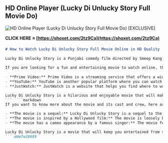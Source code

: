 ## HD Online Player (Lucky Di Unlucky Story Full Movie Do)

 
 ![HD Online Player (Lucky Di Unlucky Story Full Movie Do) \[EXCLUSIVE\]](https://filmykeeday.com/wp-content/uploads/2019/01/Lucky-di-Unlucky-Story-punjabi-comedy-cinema.jpg.webp)
 
 
**CLICK HERE ⭐ [https://shoxet.com/2tz9Ca](https://shoxet.com/2tz9Ca)**

 
 
 
 
 ```markdown 
# How to Watch Lucky Di Unlucky Story Full Movie Online in HD Quality
  
Lucky Di Unlucky Story is a Punjabi comedy film directed by Smeep Kang, and starring Gippy Grewal and Surveen Chawla in lead roles. The film was released in 2013 and received positive reviews from critics and audiences alike. The film is a situational comedy based on the lives of four friends, Lucky, Dimpa, Brar and Sidhu, who get into hilarious troubles due to their love affairs and misadventures.
  
If you are looking for a fun and entertaining movie to watch online, then Lucky Di Unlucky Story is a great choice. But how can you watch it online in HD quality? Here are some options for you:
  
- **Prime Video:** Prime Video is a streaming service that offers a wide range of movies and shows to watch online. You can buy or rent Lucky Di Unlucky Story on Prime Video and watch it in HD quality on your device. Prime Video also offers a 30-day free trial for new users, so you can enjoy the movie without paying anything.
- **YouTube:** YouTube is another popular platform where you can watch movies and videos online. You can find Lucky Di Unlucky Story on YouTube and watch it for free. However, the quality may not be as good as Prime Video, and you may have to deal with ads and interruptions.
- **JustWatch:** JustWatch is a website that helps you find where to watch movies and shows online. You can search for Lucky Di Unlucky Story on JustWatch and see which streaming services offer it. You can also compare the prices and quality of different options and choose the best one for you.

Lucky Di Unlucky Story is a hilarious and enjoyable movie that will make you laugh out loud. You can watch it online in HD quality by using any of the options mentioned above. So, what are you waiting for? Grab some popcorn and enjoy the movie!
 ```  ```markdown 
If you want to know more about the movie and its cast and crew, here are some interesting facts for you:

- **The movie is a sequel:** Lucky Di Unlucky Story is a sequel to the 2012 film Carry On Jatta, which was also directed by Smeep Kang and starred Gippy Grewal and Jaswinder Bhalla. The movie follows the same characters and their new adventures.
- **The movie is inspired by a Hollywood film:** The movie is loosely based on the 2009 Hollywood comedy film The Hangover, which was about four friends who wake up after a bachelor party and have to deal with the consequences of their actions.
- **The movie has a cameo appearance by a famous singer:** The movie features a special appearance by the popular Punjabi singer and actor Diljit Dosanjh, who plays himself in the movie. He sings a song called "Lak 28 Kudi Da" with Gippy Grewal and Surveen Chawla.

Lucky Di Unlucky Story is a movie that will keep you entertained from start to finish. It has comedy, romance, action and drama, all in one package. You can watch it online in HD quality and have a great time with your friends and family.
 ``` dde7e20689
 
 
